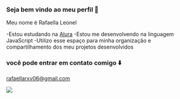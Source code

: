 ### Seja bem vindo ao meu perfil 🌸

Meu nome é Rafaella Leonel

-Estou estudando na [Alura](https://www.alura.com.br)
-Estou me desenvolvendo na linguagem JavaScript
-Utilizo esse espaço para minha organização e compartilhamento dos meu projetos desenvolvidos

### você pode entrar em contato comigo ⬇️

rafaellarxv06@gmail.com


![](https://tenor.com/pt-BR/view/broncos-hello-kitty-love-gif-19466274)

